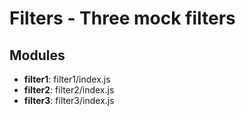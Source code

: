 # Filters - Three mock filters

## Modules
* **filter1**: filter1/index.js
* **filter2**: filter2/index.js
* **filter3**: filter3/index.js